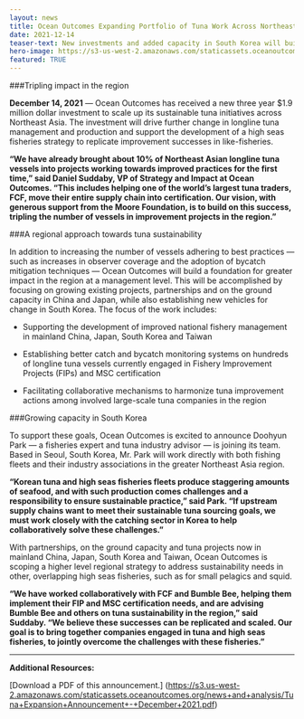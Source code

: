 ```yaml
---
layout: news
title: Ocean Outcomes Expanding Portfolio of Tuna Work Across Northeast Asia
date: 2021-12-14
teaser-text: New investments and added capacity in South Korea will build on successful initiatives to date.
hero-image: https://s3-us-west-2.amazonaws.com/staticassets.oceanoutcomes.org/news+and+analysis/hero+images/ocean-outcomes-northeast-asia-tuna-improvement-sustainability-release-hero.jpg
featured: TRUE
---
```

###Tripling impact in the region

**December 14, 2021** — Ocean Outcomes has received a new three year $1.9 million dollar investment to scale up its sustainable tuna initiatives across Northeast Asia. The investment will drive further change in longline tuna management and production and support the development of a high seas fisheries strategy to replicate improvement successes in like-fisheries.

**“We have already brought about 10% of Northeast Asian longline tuna vessels into projects working towards improved practices for the first time,” said Daniel Suddaby, VP of Strategy and Impact at Ocean Outcomes. “This includes helping one of the world’s largest tuna traders, FCF, move their entire supply chain into certification. Our vision, with generous support from the Moore Foundation, is to build on this success, tripling the number of vessels in improvement projects in the region.”**

###A regional approach towards tuna sustainability

In addition to increasing the number of vessels adhering to best practices — such as increases in observer coverage and the adoption of bycatch mitigation techniques — Ocean Outcomes will build a foundation for greater impact in the region at a management level. This will be accomplished by focusing on growing existing projects, partnerships and on the ground capacity in China and Japan, while also establishing new vehicles for change in South Korea. The focus of the work includes:

  * Supporting the development of improved national fishery management in mainland China, Japan, South Korea and Taiwan
  
  * Establishing better catch and bycatch monitoring systems on hundreds of longline tuna vessels currently engaged in Fishery Improvement Projects (FIPs) and MSC certification  
  * Facilitating collaborative mechanisms to harmonize tuna improvement actions among involved large-scale tuna companies in the region

###Growing capacity in South Korea

To support these goals, Ocean Outcomes is excited to announce Doohyun Park — a fisheries expert and tuna industry advisor — is joining its team. Based in Seoul, South Korea, Mr. Park will work directly with both fishing fleets and their industry associations in the greater Northeast Asia region.

**“Korean tuna and high seas fisheries fleets produce staggering amounts of seafood, and with such production comes challenges and a responsibility to ensure sustainable practice,” said Park. “If upstream supply chains want to meet their sustainable tuna sourcing goals, we must work closely with the catching sector in Korea to help collaboratively solve these challenges.”**

With partnerships, on the ground capacity and tuna projects now in mainland China, Japan, South Korea and Taiwan, Ocean Outcomes is scoping a higher level regional strategy to address sustainability needs in other, overlapping high seas fisheries, such as for small pelagics and squid.

**“We have worked collaboratively with FCF and Bumble Bee, helping them implement their FIP and MSC certification needs, and are advising Bumble Bee and others on tuna sustainability in the region,” said Suddaby. “We believe these successes can be replicated and scaled. Our goal is to bring together companies engaged in tuna and high seas fisheries, to jointly overcome the challenges with these fisheries.”**

----

**Additional Resources:**

[Download a PDF of this announcement.] (https://s3.us-west-2.amazonaws.com/staticassets.oceanoutcomes.org/news+and+analysis/Tuna+Expansion+Announcement+-+December+2021.pdf)
